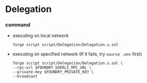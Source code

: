 # Delegation
### command
- executing on local network
    ```
    forge script script/Delegation/Delegation.s.sol
    ```
- executing on specified network (If it fails, try `source .env` first)
    ```
    forge script script/Delegation/Delegation.s.sol \
    --rpc-url $FOUNDRY_GOERLI_RPC_URL \
    --private-key $FOUNDRY_PRIVATE_KEY \
    --broadcast
    ```